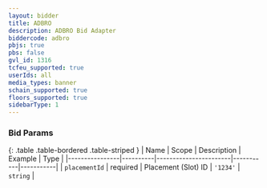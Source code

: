 ```yaml
---
layout: bidder
title: ADBRO
description: ADBRO Bid Adapter
biddercode: adbro
pbjs: true
pbs: false
gvl_id: 1316
tcfeu_supported: true
userIds: all
media_types: banner
schain_supported: true
floors_supported: true
sidebarType: 1
---
```


### Bid Params

{: .table .table-bordered .table-striped }
| Name           | Scope    | Description           | Example   | Type      |
|----------------|----------|-----------------------|-----------|-----------|
| `placementId`  | required | Placement (Slot) ID   | `'1234'`  | `string`  |